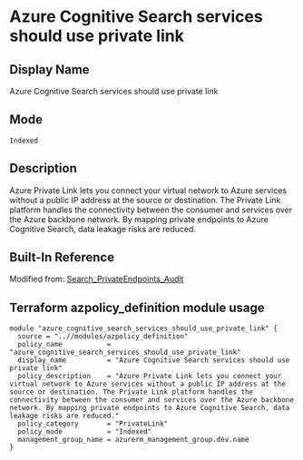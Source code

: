 # Azure Cognitive Search services should use private link

## Display Name

Azure Cognitive Search services should use private link

## Mode

`Indexed`

## Description

Azure Private Link lets you connect your virtual network to Azure services without a public IP address at the source or destination. The Private Link platform handles the connectivity between the consumer and services over the Azure backbone network. By mapping private endpoints to Azure Cognitive Search, data leakage risks are reduced.

## Built-In Reference

Modified from: [Search_PrivateEndpoints_Audit](https://github.com/Azure/azure-policy/blob/master/built-in-policies/policyDefinitions/Search/Search_PrivateEndpoints_Audit.json)

Terraform azpolicy_definition module usage
-----

```hcl
module "azure_cognitive_search_services_should_use_private_link" {
  source = "..//modules/azpolicy_definition"
  policy_name           = "azure_cognitive_search_services_should_use_private_link"
  display_name          = "Azure Cognitive Search services should use private link"
  policy_description    = "Azure Private Link lets you connect your virtual network to Azure services without a public IP address at the source or destination. The Private Link platform handles the connectivity between the consumer and services over the Azure backbone network. By mapping private endpoints to Azure Cognitive Search, data leakage risks are reduced."
  policy_category       = "PrivateLink"
  policy_mode           = "Indexed"
  management_group_name = azurerm_management_group.dev.name
}
```
